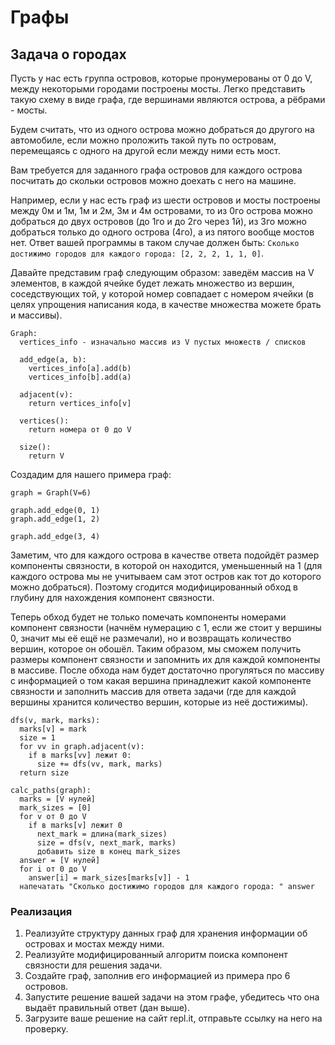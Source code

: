# Графы
## Задача о городах

Пусть у нас есть группа островов, которые пронумерованы от 0 до V, между некоторыми городами построены мосты. Легко представить такую схему в виде графа, где вершинами являются острова, а рёбрами - мосты.

Будем считать, что из одного острова можно добраться до другого на автомобиле, если можно проложить такой путь по островам, перемещаясь с одного на другой если между ними есть мост.

Вам требуется для заданного графа островов для каждого острова посчитать до скольки островов можно доехать с него на машине.

Например, если у нас есть граф из шести островов и мосты построены между 0м и 1м, 1м и 2м, 3м и 4м островами, то из 0го острова можно добраться до двух островов (до 1го и до 2го через 1й), из 3го можно добраться только до одного острова (4го), а из пятого вообще мостов нет. Ответ вашей программы в таком случае должен быть: `Сколько достижимо городов для каждого города: [2, 2, 2, 1, 1, 0]`.

Давайте представим граф следующим образом: заведём массив на V элементов, в каждой ячейке будет лежать множество из вершин, соседствующих той, у которой номер совпадает с номером ячейки (в целях упрощения написания кода, в качестве множества можете брать и массивы).

```
Graph:
  vertices_info - изначально массив из V пустых множеств / списков
  
  add_edge(a, b):
    vertices_info[a].add(b)
    vertices_info[b].add(a)
  
  adjacent(v):
    return vertices_info[v]
  
  vertices():
    return номера от 0 до V
  
  size():
    return V
```

Создадим для нашего примера граф:
```
graph = Graph(V=6)

graph.add_edge(0, 1)
graph.add_edge(1, 2)

graph.add_edge(3, 4)
```

Заметим, что для каждого острова в качестве ответа подойдёт размер компоненты связности, в которой он находится, уменьшенный на 1 (для каждого острова мы не учитываем сам этот остров как тот до которого можно добраться). Поэтому сгодится модифицированный обход в глубину для нахождения компонент связности.

Теперь обход будет не только помечать компоненты номерами компонент связности (начнём нумерацию с 1, если же стоит у вершины 0, значит мы её ещё не размечали), но и возвращать количество вершин, которое он обошёл. Таким образом, мы сможем получить размеры компонент связности и запомнить их для каждой компоненты в массиве. После обхода нам будет достаточно прогуляться по массиву с информацией о том какая вершина принадлежит какой компоненте связности и заполнить массив для ответа задачи (где для каждой вершины хранится количество вершин, которые из неё достижимы).

```
dfs(v, mark, marks):
  marks[v] = mark
  size = 1
  for vv in graph.adjacent(v):
    if в marks[vv] лежит 0:
      size += dfs(vv, mark, marks)
  return size

calc_paths(graph):
  marks = [V нулей]
  mark_sizes = [0]
  for v от 0 до V
    if в marks[v] лежит 0
      next_mark = длина(mark_sizes)
      size = dfs(v, next_mark, marks)
      добавить size в конец mark_sizes
  answer = [V нулей]
  for i от 0 до V
    answer[i] = mark_sizes[marks[v]] - 1
  напечатать "Сколько достижимо городов для каждого города: " answer
```

### Реализация
1. Реализуйте структуру данных граф для хранения информации об островах и мостах между ними.
2. Реализуйте модифицированный алгоритм поиска компонент связности для решения задачи.
3. Создайте граф, заполнив его информацией из примера про 6 островов.
4. Запустите решение вашей задачи на этом графе, убедитесь что она выдаёт правильный ответ (дан выше).
5. Загрузите ваше решение на сайт repl.it, отправьте ссылку на него на проверку.